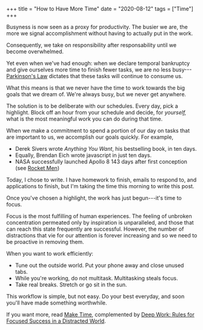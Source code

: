 +++
title = "How to Have More Time"
date = "2020-08-12"
tags = ["Time"]
+++


Busyness is now seen as a proxy for productivity. The busier we are, the more we signal accomplishment without having to actually put in the work.

Consequently, we take on responsibility after responsability until we become overwhelmed.

Yet even when we've had enough: when we declare temporal bankruptcy and give ourselves more time to finish fewer tasks, we are no less busy---[Parkinson's Law](https://aliabdaal.com/parkinsons-law/) dictates that these tasks will continue to consume us.

What this means is that we never have the time to work towards the big goals that we dream of. We're always busy, but we never get anywhere.

The solution is to be deliberate with our schedules. Every day, pick a highlight. Block off an hour from your schedule and decide, for *yourself,* what is the most meaningful work you can do during that time.
  
When we make a commitment to spend a portion of our day on tasks that are important to us, we accomplish our goals quickly. For example,

- Derek Sivers wrote *Anything You Want*, his bestselling book, in ten days.
- Equally, Brendan Eich wrote javascript in just ten days.
- NASA successfully launched Apollo 8 143 days after first conception (see [Rocket Men](https://alexkoen.com/writing/posts/rocket-men/))

Today, I chose to write. I have homework to finish, emails to respond to, and applications to finish, but I'm taking the time this morning to write this post.

Once you've chosen a highlight, the work has just begun---it's time to focus.

Focus is the most fulfilling of human experiences. The feeling of unbroken concentration permeated only by inspiration is unparalleled, and those that can reach this state frequently are successful. However, the number of distractions that vie for our attention is forever increasing and so we need to be proactive in removing them.

When you want to work efficiently:

- Tune out the outside world. Put your phone away and close unused tabs.
- While you're working, do not multitask. Multitasking steals focus.
- Take real breaks. Stretch or go sit in the sun.

This workflow is simple, but not easy. Do your best everyday, and soon you'll have made something worthwhile.

If you want more, read [Make Time](https://www.amazon.ca/Make-Time-Focus-Matters-Every-ebook/dp/B078QSCM3V/ref=sr_1_1?dchild=1&keywords=make+time&qid=1597335490&sr=8-1), complemented by [Deep Work: Rules for Focused Success in a Distracted World](https://www.amazon.ca/Deep-Work-Focused-Success-Distracted/dp/1455586692/ref=sr_1_1?dchild=1&keywords=deep+work&qid=1597335531&sr=8-1).

